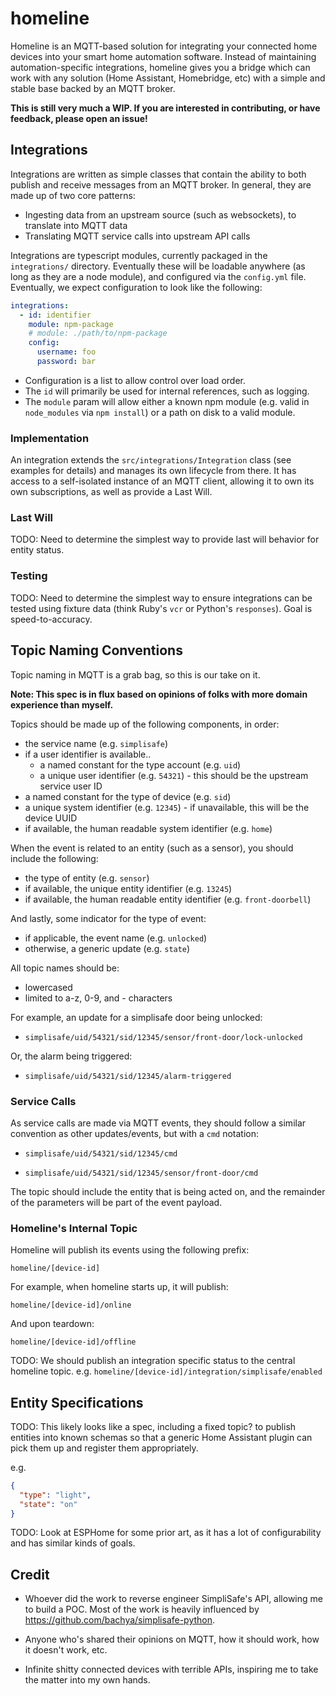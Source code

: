 # homeline

Homeline is an MQTT-based solution for integrating your connected home devices into your smart home automation software. Instead of maintaining automation-specific integrations, homeline gives you a bridge which can work with any solution (Home Assistant, Homebridge, etc) with a simple and stable base backed by an MQTT broker.

**This is still very much a WIP. If you are interested in contributing, or have feedback, please open an issue!**

## Integrations

Integrations are written as simple classes that contain the ability to both publish and receive messages from an MQTT broker. In general, they are made up of two core patterns:

- Ingesting data from an upstream source (such as websockets), to translate into MQTT data
- Translating MQTT service calls into upstream API calls

Integrations are typescript modules, currently packaged in the `integrations/` directory. Eventually these will be loadable anywhere (as long as they are a node module), and configured via the `config.yml` file. Eventually, we expect configuration to look like the following:

```yaml
integrations:
  - id: identifier
    module: npm-package
    # module: ./path/to/npm-package
    config:
      username: foo
      password: bar
```

- Configuration is a list to allow control over load order.
- The `id` will primarily be used for internal references, such as logging.
- The `module` param will allow either a known npm module (e.g. valid in `node_modules` via `npm install`) or a path on disk to a valid module.

### Implementation

An integration extends the `src/integrations/Integration` class (see examples for details) and manages its own lifecycle from there. It has access to a self-isolated instance of an MQTT client, allowing it to own its own subscriptions, as well as provide a Last Will.

### Last Will

TODO: Need to determine the simplest way to provide last will behavior for entity status.

### Testing

TODO: Need to determine the simplest way to ensure integrations can be tested using fixture data (think Ruby's `vcr` or Python's `responses`). Goal is speed-to-accuracy.

## Topic Naming Conventions

Topic naming in MQTT is a grab bag, so this is our take on it.

**Note: This spec is in flux based on opinions of folks with more domain experience than myself.**

Topics should be made up of the following components, in order:

- the service name (e.g. `simplisafe`)
- if a user identifier is available..
  - a named constant for the type account (e.g. `uid`)
  - a unique user identifier (e.g. `54321`) - this should be the upstream service user ID
- a named constant for the type of device (e.g. `sid`)
- a unique system identifier (e.g. `12345`) - if unavailable, this will be the device UUID
- if available, the human readable system identifier (e.g. `home`)

When the event is related to an entity (such as a sensor), you should include the following:

- the type of entity (e.g. `sensor`)
- if available, the unique entity identifier (e.g. `13245`)
- if available, the human readable entity identifier (e.g. `front-doorbell`)

And lastly, some indicator for the type of event:

- if applicable, the event name (e.g. `unlocked`)
- otherwise, a generic update (e.g. `state`)

All topic names should be:

- lowercased
- limited to a-z, 0-9, and - characters

For example, an update for a simplisafe door being unlocked:

- `simplisafe/uid/54321/sid/12345/sensor/front-door/lock-unlocked`

Or, the alarm being triggered:

- `simplisafe/uid/54321/sid/12345/alarm-triggered`

### Service Calls

As service calls are made via MQTT events, they should follow a similar convention as other updates/events, but with a `cmd` notation:

- `simplisafe/uid/54321/sid/12345/cmd`

- `simplisafe/uid/54321/sid/12345/sensor/front-door/cmd`

The topic should include the entity that is being acted on, and the remainder of the parameters will be part of the event payload.

### Homeline's Internal Topic

Homeline will publish its events using the following prefix:

`homeline/[device-id]`

For example, when homeline starts up, it will publish:

`homeline/[device-id]/online`

And upon teardown:

`homeline/[device-id]/offline`

TODO: We should publish an integration specific status to the central homeline topic. e.g. `homeline/[device-id]/integration/simplisafe/enabled`

## Entity Specifications

TODO: This likely looks like a spec, including a fixed topic? to publish entities into known schemas so that a generic Home Assistant plugin can pick them up and register them appropriately.

e.g.

```json
{
  "type": "light",
  "state": "on"
}
```

TODO: Look at ESPHome for some prior art, as it has a lot of configurability and has similar kinds of goals.

## Credit

- Whoever did the work to reverse engineer SimpliSafe's API, allowing me to build a POC. Most of the work is heavily influenced by https://github.com/bachya/simplisafe-python.

- Anyone who's shared their opinions on MQTT, how it should work, how it doesn't work, etc.

- Infinite shitty connected devices with terrible APIs, inspiring me to take the matter into my own hands.
